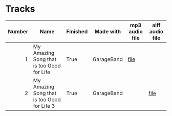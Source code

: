 # Tracks

|Number|Name|Finished|Made with|mp3 audio file|aiff audio file|
|-:|-|-|-|-|-|
|1|My Amazing Song that is too Good for Life|True|GarageBand|[file](experiments/mastitgfl/files/mastitgfl.mp3)||
|2|My Amazing Song that is too Good for Life 3|True|GarageBand||[file](experiments/mastitgfl3/files/mastitgfl3.aiff)|
